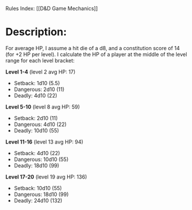 Rules Index: [[D&D Game Mechanics]]
# Description:
For average HP, I assume a hit die of a d8, and a constitution score of 14 (for +2 HP per level). I calculate the HP of a player at the middle of the level range for each level bracket:

**Level 1-4** (level 2 avg HP: 17)
-  Setback: 1d10 (5.5)
-  Dangerous: 2d10 (11)
-  Deadly: 4d10 (22)

**Level 5-10** (level 8 avg HP: 59)
-  Setback: 2d10 (11)
-  Dangerous: 4d10 (22)
-  Deadly: 10d10 (55)

**Level 11-16** (level 13 avg HP: 94)
-  Setback: 4d10 (22)
-  Dangerous: 10d10 (55)
-  Deadly: 18d10 (99)

**Level 17-20** (level 19 avg HP: 136)
-  Setback: 10d10 (55)
-  Dangerous: 18d10 (99)
-  Deadly: 24d10 (132)